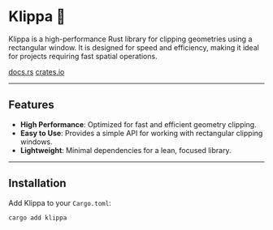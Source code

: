 # Klippa 🚀

Klippa is a high-performance Rust library for clipping geometries using a rectangular window. It is designed for speed and efficiency, making it ideal for projects requiring fast spatial operations.

[docs.rs](https://docs.rs/klippa)
[crates.io](https://crates.io/crates/klippa)

---

## Features

- **High Performance**: Optimized for fast and efficient geometry clipping.
- **Easy to Use**: Provides a simple API for working with rectangular clipping windows.
- **Lightweight**: Minimal dependencies for a lean, focused library.

---

## Installation

Add Klippa to your `Cargo.toml`:

```bash
cargo add klippa
```
